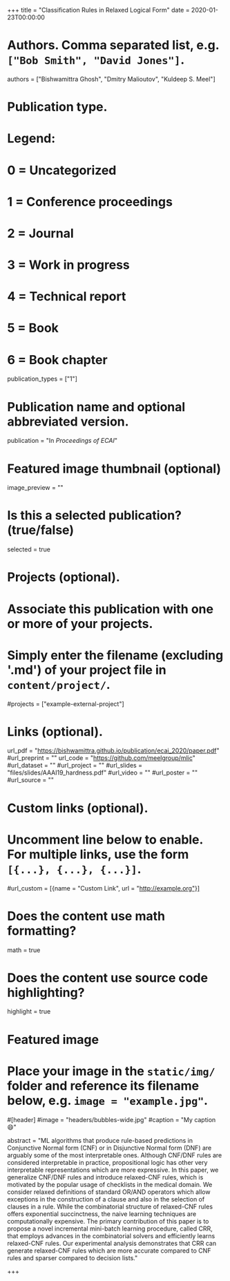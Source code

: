 +++
title = "Classification Rules in Relaxed Logical Form"
date = 2020-01-23T00:00:00

# Authors. Comma separated list, e.g. `["Bob Smith", "David Jones"]`.
authors = ["Bishwamittra Ghosh", "Dmitry Malioutov", "Kuldeep S. Meel"]

# Publication type.
# Legend:
# 0 = Uncategorized
# 1 = Conference proceedings
# 2 = Journal
# 3 = Work in progress
# 4 = Technical report
# 5 = Book
# 6 = Book chapter
publication_types = ["1"]

# Publication name and optional abbreviated version.
publication = "In *Proceedings of ECAI*"

# Featured image thumbnail (optional)
image_preview = ""

# Is this a selected publication? (true/false)
selected = true

# Projects (optional).
#   Associate this publication with one or more of your projects.
#   Simply enter the filename (excluding '.md') of your project file in `content/project/`.
#projects = ["example-external-project"]


# Links (optional).
url_pdf = "https://bishwamittra.github.io/publication/ecai_2020/paper.pdf"
#url_preprint = ""
url_code = "https://github.com/meelgroup/mlic"
#url_dataset = ""
#url_project = ""
#url_slides = "files/slides/AAAI19_hardness.pdf"
#url_video = ""
#url_poster = ""
#url_source = ""

# Custom links (optional).
#   Uncomment line below to enable. For multiple links, use the form `[{...}, {...}, {...}]`.
#url_custom = [{name = "Custom Link", url = "http://example.org"}]

# Does the content use math formatting?
math = true

# Does the content use source code highlighting?
highlight = true

# Featured image
# Place your image in the `static/img/` folder and reference its filename below, e.g. `image = "example.jpg"`.
#[header]
#image = "headers/bubbles-wide.jpg"
#caption = "My caption :smile:"

abstract = "ML algorithms that produce rule-based predictions in Conjunctive Normal form (CNF) or in Disjunctive Normal form (DNF) are arguably some of the most interpretable ones. Although CNF/DNF rules are considered interpretable in practice, propositional logic has other very interpretable representations which are more expressive. In this paper, we generalize CNF/DNF rules and introduce relaxed-CNF rules, which is motivated by the popular usage of checklists in the medical domain. We consider relaxed definitions of standard OR/AND operators which allow exceptions in the construction of a clause and also in the selection of clauses in a rule. While the combinatorial structure of relaxed-CNF rules offers exponential succinctness, the naive learning techniques are computationally expensive. The primary contribution of this paper is to propose a novel incremental mini-batch learning procedure, called CRR, that employs advances in the combinatorial solvers and efficiently learns relaxed-CNF rules. Our experimental analysis demonstrates that CRR can generate relaxed-CNF rules which are more accurate compared to CNF rules and sparser compared to decision lists."

+++
